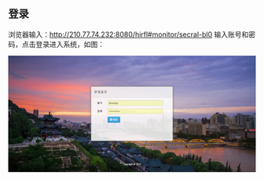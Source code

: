 ## 登录
浏览器输入：http://210.77.74.232:8080/hirfl#monitor/secral-bl0
输入账号和密码，点击登录进入系统，如图：

![登录](images\登录1.png)


